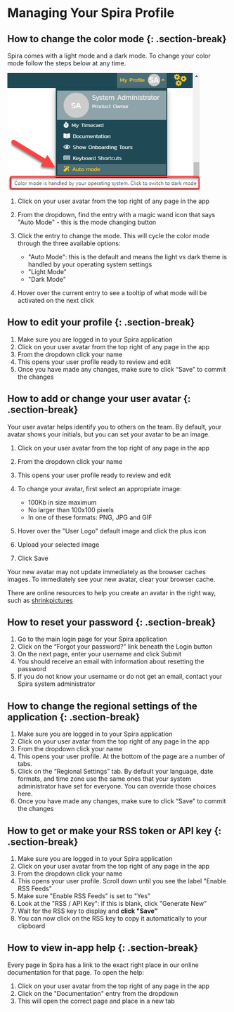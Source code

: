 # Managing Your Spira Profile
## How to change the color mode {: .section-break}
Spira comes with a light mode and a dark mode. To change your color mode follow the steps below at any time.

![how to change your color mode](img/user-profile-color-mode.png)

1. Click on your user avatar from the top right of any page in the app
2. From the dropdown, find the entry with a magic wand icon that says "Auto Mode" - this is the mode changing button
3. Click the entry to change the mode. This will cycle the color mode through the three available options:

    - "Auto Mode": this is the default and means the light vs dark theme is handled by your operating system settings
    - "Light Mode"
    - "Dark Mode"

4. Hover over the current entry to see a tooltip of what mode will be activated on the next click

## How to edit your profile {: .section-break}
1. Make sure you are logged in to your Spira application
2. Click on your user avatar from the top right of any page in the app
3. From the dropdown click your name
4. This opens your user profile ready to review and edit
5. Once you have made any changes, make sure to click “Save” to commit the changes

## How to add or change your user avatar {: .section-break}
Your user avatar helps identify you to others on the team. By default, your avatar shows your initials, but you can set your avatar to be an image.

1. Click on your user avatar from the top right of any page in the app
2. From the dropdown click your name
3. This opens your user profile ready to review and edit
4. To change your avatar, first select an appropriate image:

    - 100Kb in size maximum
    - No larger than 100x100 pixels
    - In one of these formats: PNG, JPG and GIF

5. Hover over the "User Logo" default image and click the plus icon
6. Upload your selected image
7. Click Save

Your new avatar may not update immediately as the browser caches images. To immediately see your new avatar, clear your browser cache.

There are online resources to help you create an avatar in the right way, such as [shrinkpictures](https://www.shrinkpictures.com/create-avatar/)

## How to reset your password {: .section-break}
1. Go to the main login page for your Spira application
2. Click on the “Forgot your password?” link beneath the Login button
3. On the next page, enter your username and click Submit
4. You should receive an email with information about resetting the password
5. If you do not know your username or do not get an email, contact your Spira system administrator

## How to change the regional settings of the application {: .section-break}
1. Make sure you are logged in to your Spira application
2. Click on your user avatar from the top right of any page in the app
3. From the dropdown click your name
4. This opens your user profile. At the bottom of the page are a number of tabs.
5. Click on the “Regional Settings” tab. By default your language, date formats, and time zone use the same ones that your system administrator have set for everyone. You can override those choices here.
6. Once you have made any changes, make sure to click “Save” to commit the changes

## How to get or make your RSS token or API key {: .section-break}
1. Make sure you are logged in to your Spira application
2. Click on your user avatar from the top right of any page in the app
3. From the dropdown click your name
4. This opens your user profile. Scroll down until you see the label "Enable RSS Feeds"
5. Make sure "Enable RSS Feeds" is set to "Yes"
6. Look at the "RSS / API Key": if this is blank, click "Generate New"
7. Wait for the RSS key to display and **click "Save"**
8. You can now click on the RSS key to copy it automatically to your clipboard

## How to view in-app help {: .section-break}
Every page in Spira has a link to the exact right place in our online documentation for that page. To open the help:

1. Click on your user avatar from the top right of any page in the app
2. Click on the "Documentation" entry from the dropdown
3. This will open the correct page and place in a new tab